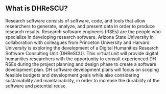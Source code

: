 ## What is DHReSCU?

Research software consists of software, code, and tools that allow researchers to generate, analyze, and present data in order to produce research results. Research software engineers (RSEs) are the people who specialize in developing research software. Arizona State University in collaboration with colleagues from Princeton University and Harvard University is exploring the development of a Digital Humanities Research Software Consulting Unit (DHReSCU). This virtual unit will provide digital humanities researchers with the opportunity to consult experienced DH RSEs during the project planning and design phase to create a software development plan. DH software development plans will focus on scoping feasible budgets and development goals while also considering sustainability and maintainability, in order to increase the durability of the software and potential reuse. 